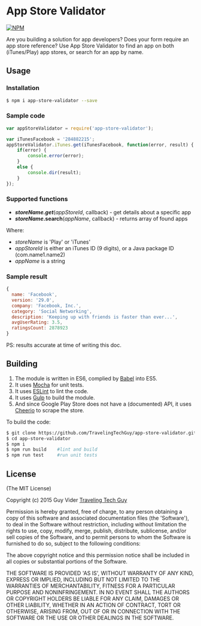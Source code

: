 # App Store Validator
 [![NPM](https://nodei.co/npm/app-store-validator.png)](https://nodei.co/npm/app-store-validator/)

Are you building a solution for app developers? Does your form require an app store reference?
Use App Store Validator to find an app on both (iTunes/Play) app stores, or search for an app by name.

## Usage
### Installation
```bash
$ npm i app-store-validator --save
```

### Sample code
```javascript
var appStoreValidator = require('app-store-validator');

var iTunesFacebook = '284882215';
appStoreValidator.iTunes.get(iTunesFacebook, function(error, result) {
    if(error) {
        console.error(error);
    }
    else {
        console.dir(result);
    }
});
```

### Supported functions
- ***storeName.get***(*appStoreId*, callback) - get details about a specific app
- ***storeName*.search**(*appName*, callback) - returns array of found apps

Where:
- *storeName* is 'Play' or 'iTunes'
- *appStoreId* is either an iTunes ID (9 digits), or a Java package ID (com.name1.name2)
- *appName* is a string

### Sample result
```javascript
{
  name: 'Facebook',
  version: '29.0',
  company: 'Facebook, Inc.',
  category: 'Social Networking',
  description: 'Keeping up with friends is faster than ever...',
  avgUserRating: 3.5,
  ratingsCount: 2878923
}
```

PS: results accurate at time of writing this doc.

## Building
1. The module is written in ES6, complied by [Babel](https://babeljs.io/) into ES5.
2. It uses [Mocha](http://mochajs.org/) for unit tests.
3. It uses [ESLint](http://eslint.org/) to lint the code.
4. It uses [Gulp](http://gulpjs.com/) to build the module.
5. And since Google Play Store does not have a (documented) API, it uses [Cheerio](https://github.com/cheeriojs/cheerio) to scrape the store.

To build the code:
```bash
$ git clone https://github.com/TravelingTechGuy/app-store-validator.git
$ cd app-store-validator
$ npm i
$ npm run build    #lint and build
$ npm run test     #run unit tests
```

## License

(The MIT License)

Copyright (c) 2015 Guy Vider [Traveling Tech Guy](http://TravelingTechGuy.com)

Permission is hereby granted, free of charge, to any person obtaining
a copy of this software and associated documentation files (the
'Software'), to deal in the Software without restriction, including
without limitation the rights to use, copy, modify, merge, publish,
distribute, sublicense, and/or sell copies of the Software, and to
permit persons to whom the Software is furnished to do so, subject to
the following conditions:

The above copyright notice and this permission notice shall be
included in all copies or substantial portions of the Software.

THE SOFTWARE IS PROVIDED 'AS IS', WITHOUT WARRANTY OF ANY KIND,
EXPRESS OR IMPLIED, INCLUDING BUT NOT LIMITED TO THE WARRANTIES OF
MERCHANTABILITY, FITNESS FOR A PARTICULAR PURPOSE AND NONINFRINGEMENT.
IN NO EVENT SHALL THE AUTHORS OR COPYRIGHT HOLDERS BE LIABLE FOR ANY
CLAIM, DAMAGES OR OTHER LIABILITY, WHETHER IN AN ACTION OF CONTRACT,
TORT OR OTHERWISE, ARISING FROM, OUT OF OR IN CONNECTION WITH THE
SOFTWARE OR THE USE OR OTHER DEALINGS IN THE SOFTWARE.

